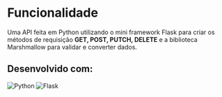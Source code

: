 # Funcionalidade
Uma API feita em Python utilizando o mini framework Flask para criar os métodos de requisição **GET, POST, PUTCH, DELETE** e a biblioteca Marshmallow para validar e converter dados.</br>

## Desenvolvido com:
![Python](https://img.shields.io/badge/Python-3776AB?style=for-the-badge&logo=python&logoColor=white)
![Flask](https://img.shields.io/badge/Flask-000000?style=for-the-badge&logo=flask&logoColor=white)
